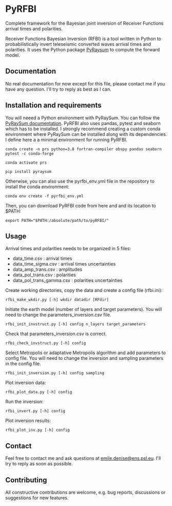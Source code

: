# PyRFBI

Complete framework for the Bayesian joint inversion of Receiver Functions arrival times and polarities.

Receiver Functions Bayesian Inversion (RFBI) is a tool written in Python to probabilistically invert teleseismic converted waves arrival times and polarities. It uses the Python package [PyRaysum](https://github.com/paudetseis/PyRaysum) to compute the forward model.

## Documentation

No real documentation for now except for this file, please contact me if you have any question. I'll try to reply as best as I can.

## Installation and requirements

You will neeed a Python environment with PyRaySum. You can follow the [PyRaySum documentation](https://paudetseis.github.io/PyRaysum/init.html#installation). PyRFBI also uses pandas, pytest and seaborn which has to be installed. I strongly recommend creating a custom conda environment where PyRaySum can be installed along with its dependencies. I define here a a minimal environment for running PyRFBI.

```
conda create -n prs python=3.8 fortran-compiler obspy pandas seaborn pytest -c conda-forge
```
```
conda activate prs
```
```
pip install pyraysum
```

Otherwise, you can also use the pyrfbi_env.yml file in the repository to install the conda environment:

```
conda env create -f pyrfbi_env.yml
```

Then, you can download PyRFBI code from here and and its location to $PATH:

```
export PATH="$PATH:/absolute/path/to/pyRFBI/"
```

## Usage

Arrival times and polarities needs to be organized in 5 files:
- data_time.csv : arrival times
- data_time_sigma.csv : arrival times uncertainties
- data_amp_trans.csv : amplitudes
- data_pol_trans.csv : polarities
- data_pol_trans_gamma.csv : polarities uncertainties

Create working directories, copy the data and create a config file (rfbi.ini):

```
rfbi_make_wkdir.py [-h] wkdir datadir [RFdir]
```

Initiate the earth model (number of layers and target parameters). You will need to change the parameters_inversion.csv file.

```
rfbi_init_invstruct.py [-h] config n_layers target_parameters
```

Check that parameters_inversion.csv is correct.

```
rfbi_check_invstruct.py [-h] config
```

Select Metropolis or adaptative Metropolis algorithm and add parameters to config file. You will need to change the inversion and sampling parameters in the config file. 

```
rfbi_init_inversion.py [-h] config sampling
```

Plot inversion data:

```
rfbi_plot_data.py [-h] config
```

Run the inversion:

```
rfbi_invert.py [-h] config
```

Plot inversion results:

```
rfbi_plot_inv.py [-h] config
```

## Contact

Feel free to contact me and ask questions at [emile.denise@ens.psl.eu](mailto:emile.denise@ens.psl.eu). I'll try to reply as soon as possible.

## Contributing

All constructive contributions are welcome, e.g. bug reports, discussions or suggestions for new features.